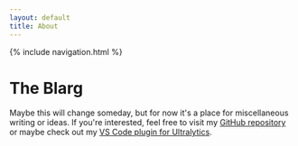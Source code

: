 ```yaml
---
layout: default
title: About
---
```


{% include navigation.html %}

# The Blarg

Maybe this will change someday, but for now it's a place for miscellaneous writing or ideas. If you're interested, feel free to visit my [GitHub repository](https://github.com/Burhan-Q) or maybe check out my [VS Code plugin for Ultralytics](https://marketplace.visualstudio.com/items?itemName=Ultralytics.ultralytics-snippets).
